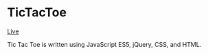 # TicTacToe

[Live][link]

[link]: https://evdel720.github.io/tictactoe_browser/

Tic Tac Toe is written using JavaScript ES5, jQuery, CSS, and HTML.
